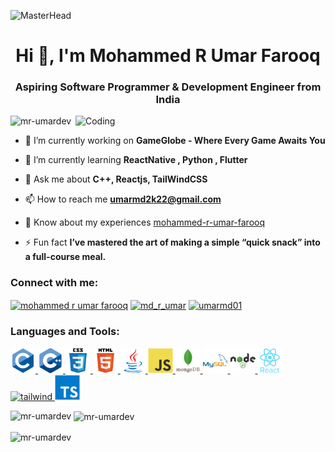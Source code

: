 ![MasterHead](https://as1.ftcdn.net/v2/jpg/03/52/39/00/1000_F_352390061_Bem8aYkzfGhIObTC4fXhf0PmKQjWM1wN.jpg)
<h1 align="center">Hi 👋, I'm Mohammed R Umar Farooq</h1>
<h3 align="center">Aspiring Software Programmer & Development Engineer from India</h3>
<img align="right" alt="Coding" width="400" src="https://media1.giphy.com/media/RbDKaczqWovIugyJmW/giphy.gif">

<p align="left"> <img src="https://komarev.com/ghpvc/?username=mr-umardev&label=Profile%20views&color=0e75b6&style=flat" alt="mr-umardev" /> </p>

- 🔭 I’m currently working on **GameGlobe - Where Every Game Awaits You**

- 🌱 I’m currently learning **ReactNative , Python , Flutter**

- 💬 Ask me about **C++, Reactjs, TailWindCSS**

- 📫 How to reach me **umarmd2k22@gmail.com**

- 📄 Know about my experiences [mohammed-r-umar-farooq](https://www.linkedin.com/in/mohammed-r-umar-farooq/)

- ⚡ Fun fact **I’ve mastered the art of making a simple “quick snack” into a full-course meal.**

<h3 align="left">Connect with me:</h3>
<p align="left">
<a href="https://linkedin.com/in/mohammed r umar farooq" target="blank"><img align="center" src="https://raw.githubusercontent.com/rahuldkjain/github-profile-readme-generator/master/src/images/icons/Social/linked-in-alt.svg" alt="mohammed r umar farooq" height="30" width="40" /></a>
<a href="https://www.leetcode.com/md_r_umar" target="blank"><img align="center" src="https://raw.githubusercontent.com/rahuldkjain/github-profile-readme-generator/master/src/images/icons/Social/leet-code.svg" alt="md_r_umar" height="30" width="40" /></a>
<a href="https://auth.geeksforgeeks.org/user/umarmd01" target="blank"><img align="center" src="https://raw.githubusercontent.com/rahuldkjain/github-profile-readme-generator/master/src/images/icons/Social/geeks-for-geeks.svg" alt="umarmd01" height="30" width="40" /></a>
</p>

<h3 align="left">Languages and Tools:</h3>
<p align="left"> <a href="https://www.cprogramming.com/" target="_blank" rel="noreferrer"> <img src="https://raw.githubusercontent.com/devicons/devicon/master/icons/c/c-original.svg" alt="c" width="40" height="40"/> </a> <a href="https://www.w3schools.com/cpp/" target="_blank" rel="noreferrer"> <img src="https://raw.githubusercontent.com/devicons/devicon/master/icons/cplusplus/cplusplus-original.svg" alt="cplusplus" width="40" height="40"/> </a> <a href="https://www.w3schools.com/css/" target="_blank" rel="noreferrer"> <img src="https://raw.githubusercontent.com/devicons/devicon/master/icons/css3/css3-original-wordmark.svg" alt="css3" width="40" height="40"/> </a> <a href="https://www.w3.org/html/" target="_blank" rel="noreferrer"> <img src="https://raw.githubusercontent.com/devicons/devicon/master/icons/html5/html5-original-wordmark.svg" alt="html5" width="40" height="40"/> </a> <a href="https://www.java.com" target="_blank" rel="noreferrer"> <img src="https://raw.githubusercontent.com/devicons/devicon/master/icons/java/java-original.svg" alt="java" width="40" height="40"/> </a> <a href="https://developer.mozilla.org/en-US/docs/Web/JavaScript" target="_blank" rel="noreferrer"> <img src="https://raw.githubusercontent.com/devicons/devicon/master/icons/javascript/javascript-original.svg" alt="javascript" width="40" height="40"/> </a> <a href="https://www.mongodb.com/" target="_blank" rel="noreferrer"> <img src="https://raw.githubusercontent.com/devicons/devicon/master/icons/mongodb/mongodb-original-wordmark.svg" alt="mongodb" width="40" height="40"/> </a> <a href="https://www.mysql.com/" target="_blank" rel="noreferrer"> <img src="https://raw.githubusercontent.com/devicons/devicon/master/icons/mysql/mysql-original-wordmark.svg" alt="mysql" width="40" height="40"/> </a> <a href="https://nodejs.org" target="_blank" rel="noreferrer"> <img src="https://raw.githubusercontent.com/devicons/devicon/master/icons/nodejs/nodejs-original-wordmark.svg" alt="nodejs" width="40" height="40"/> </a> <a href="https://reactjs.org/" target="_blank" rel="noreferrer"> <img src="https://raw.githubusercontent.com/devicons/devicon/master/icons/react/react-original-wordmark.svg" alt="react" width="40" height="40"/> </a> <a href="https://tailwindcss.com/" target="_blank" rel="noreferrer"> <img src="https://www.vectorlogo.zone/logos/tailwindcss/tailwindcss-icon.svg" alt="tailwind" width="40" height="40"/> </a> <a href="https://www.typescriptlang.org/" target="_blank" rel="noreferrer"> <img src="https://raw.githubusercontent.com/devicons/devicon/master/icons/typescript/typescript-original.svg" alt="typescript" width="40" height="40"/> </a> </p>

<p><img align="left" src="https://github-readme-stats.vercel.app/api/top-langs?username=mr-umardev&show_icons=true&locale=en&layout=compact" alt="mr-umardev" /></p>

<p>&nbsp;<img align="center" src="https://github-readme-stats.vercel.app/api?username=mr-umardev&show_icons=true&locale=en" alt="mr-umardev" /></p>

<p><img align="center" src="https://github-readme-streak-stats.herokuapp.com/?user=mr-umardev&" alt="mr-umardev" /></p>
